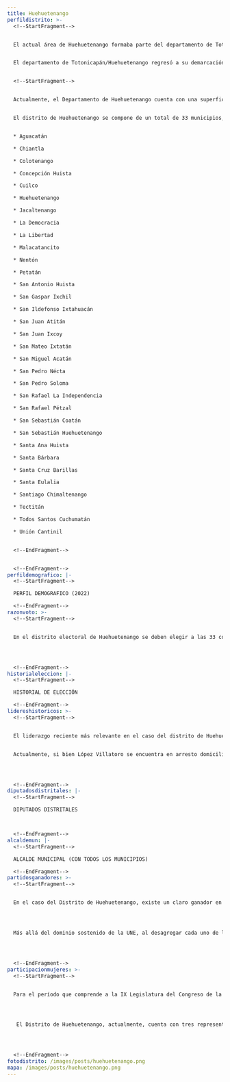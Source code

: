 ```yaml
---
title: Huehuetenango
perfildistrito: >-
  <!--StartFragment-->


  El actual área de Huehuetenango formaba parte del departamento de Totonicapán/Huehuetenango en el año 1825 tras el proceso que anulaba la Anexión a México. Durante este tiempo, los actuales departamentos de Quiché, Totonicapán y Huehuetenango (y sus municipios correspondientes) eran parte de una sola demarcación territorial. En el año 1838, este departamento fue un área de mucha influencia para la creación del Estado de Los Altos; aprobado por el Congreso de la República Federal de Centroamérica en ese mismo año.  Este Estado se constituyó en cuatro departamentos: Quetzaltenango, Totonicapán (donde se encontraba Huehuetenango), Sololá y Suchitepéquez. Sin embargo, dicho territorio fue reintegrado a la República de Guatemala en 1840 por el general Rafael Carrera, dando por terminada la separación del Estado de los Altos.


  El departamento de Totonicapán/Huehuetenango regresó a su demarcación previa a la secesión del Estado de los Altos. Fue hasta el 8 de mayo de 1866 que el gobierno de Vicente Cerna, mediante un Decreto Gubernativo, elevó el área de Amatitlán a categoría de departamento, lo que en paralelo significó que el resto de distritos independientes (Izabal, Petén, San Marcos y Huehuetenango) también fueran elevados a la categoría de departamento de la República. Por lo tanto, dicho decreto le otorgó a la región de Huehuetenango el rango de departamento de la República. 


  <!--StartFragment-->


  Actualmente, el Departamento de Huehuetenango cuenta con una superficie de 7,429 km², y una población total de 1,170,669 habitantes. Estos se subdividen en un 72.04% de población rural y el restante 27.96% de población urbana. Asimismo, el departamento de Totonicapán cuenta con una mayoría de población femenina (52.41%) y predominantemente de identificación poblacional maya (64.99%). La edad promedio del departamento es de 24 años, por lo que se puede catalogar como un área predominantemente joven. 


  El distrito de Huehuetenango se compone de un total de 33 municipios, entre los que destaca la cabecera departamental del mismo nombre. Estas 33 unidades territoriales que componen el departamento son: 


  * Aguacatán

  * Chiantla

  * Colotenango

  * Concepción Huista

  * Cuilco

  * Huehuetenango

  * Jacaltenango

  * La Democracia

  * La Libertad

  * Malacatancito

  * Nentón

  * Petatán

  * San Antonio Huista

  * San Gaspar Ixchil

  * San Ildefonso Ixtahuacán

  * San Juan Atitán

  * San Juan Ixcoy

  * San Mateo Ixtatán

  * San Miguel Acatán

  * San Pedro Nécta

  * San Pedro Soloma

  * San Rafael La Independencia

  * San Rafael Pétzal

  * San Sebastián Coatán

  * San Sebastián Huehuetenango

  * Santa Ana Huista

  * Santa Bárbara

  * Santa Cruz Barillas

  * Santa Eulalia

  * Santiago Chimaltenango

  * Tectitán

  * Todos Santos Cuchumatán

  * Unión Cantinil


  <!--EndFragment-->


  <!--EndFragment-->
perfildemografico: |-
  <!--StartFragment-->

  PERFIL DEMOGRAFICO (2022)

  <!--EndFragment-->
razonvoto: >-
  <!--StartFragment-->


  En el distrito electoral de Huehuetenango se deben elegir a las 33 corporaciones municipales (alcalde y síndicos) del departamento, correspondientes a los 33 municipios que componen el distrito. Asimismo, los ciudadanos del departamento deben elegir a 10 diputados distritales que les representarán en el Congreso de la República. 




  <!--EndFragment-->
historialeleccion: |-
  <!--StartFragment-->

  HISTORIAL DE ELECCIÓN

  <!--EndFragment-->
lidereshistoricos: >-
  <!--StartFragment-->


  El liderazgo reciente más relevante en el caso del distrito de Huehuetenango es el ex diputado por el distrito, Julio César López Villatoro. López Villatoro, hermano de Roberto López Villatoro alias “el rey del tenis”,  fue diputado desde el año 2012 hasta el año 2020; ambos períodos en el cargo a través del partido UNE. Sin embargo, el entonces diputado se fugó de la justicia a finales del año 2017, producto de un caso presentado por el Ministerio Público en su contra. Fue hasta el año 2021 que López Villatoro regresó al país y fue ligado a proceso por el caso Plazas Fantasmo, en el que el diputado, en su función de segundo vicepresidente del Congreso, autorizó la contratación de doce personas que no se presentaron a sus labores dentro del Palacio Legislativo. 


  Actualmente, si bien López Villatoro se encuentra en arresto domiciliario por el caso penal en cuestión, su hijo, Julio César López Escobar, es actualmente diputado por el partido UCN en el distrito de Huehuetenango. 




  <!--EndFragment-->
diputadosdistritales: |-
  <!--StartFragment-->

  DIPUTADOS DISTRITALES



  <!--EndFragment-->
alcaldemun: |-
  <!--StartFragment-->

  ALCALDE MUNICIPAL (CON TODOS LOS MUNICIPIOS)

  <!--EndFragment-->
partidosganadores: >-
  <!--StartFragment-->


  En el caso del Distrito de Huehuetenango, existe un claro ganador en la categoría de partido predominante en el distrito; el partido Unidad Nacional de la Esperanza - UNE- con una totalidad de xxx votos emitidos en el ínterim de los últimos tres procesos electorales. La UNE ha estado presente en Huehuetenango en los últimos tres procesos electorales revisados, obteniendo al menos dos asientos en el Legislativo durante este período; alcanzando esa cifra más baja durante el proceso electoral de 2015. Por su parte, para el proceso electoral de 2011, la UNE contó con un total de cuatro diputados electos para el departamento de San Marcos. Posteriormente, en las elecciones de 2019, la UNE logró retomar su caudal electoral perdido en 2015, alcanzando nuevamente una totalidad de cuatro diputados electos por el distrito en cuestión. 




  Más allá del dominio sostenido de la UNE, al desagregar cada uno de los procesos electorales recientes por separado, puede evidenciarse un segundo partido ganador distinto. Durante el proceso electoral del 2011, el Partido Patriota recibió 79, 887 votos que significaron una totalidad de cuatro asientos en el Congreso por el distrito de Huehuetenango. Para el proceso electoral del año 2015 fue el partido LÍDER quién logró afianzarse con cuatro asientos en el Legislativo por el distrito, dos más que la UNE en dicho proceso. Finalmente, en la reciente elección de 2019, fue el partido UCN el que logró adjudicarse el caudal electoral dejado por el vacío que provocó la cancelación del partido LÍDER, ganando tres escaños por el distrito de Huehuetenango. 




  <!--EndFragment-->
participacionmujeres: >-
  <!--StartFragment-->


  Para el período que comprende a la IX Legislatura del Congreso de la República de Guatemala (2020 - 2024), únicamente fueron electas 31 mujeres del total de 160 diputados que componen el hemiciclo parlamentario. Es decir, dicha Legislatura cuenta con un aproximado del 20% de representación política de la mujer; una de las cifras más bajas de representación femenina a nivel latinoamericano. 




   El Distrito de Huehuetenango, actualmente, cuenta con tres representantes femeninas en el Congreso de la República. Estas tres representantes son la diputada Karla Betzaida Cardona Arreaga de Pojoy, Lucrecia Carola Samayoa Reyes, ambas del partido UNE y la diputada Sofía Jeanetth Hernández Herrera, del partido UCN.  No obstante, en términos de su participación en los espacios de mayor toma de decisión (Comisiones de Trabajo, Jefaturas de Bloque o Junta Directiva del Congreso), únicamente la diputada Hernández funge como la Vicepresidente de la Comisión de la Mujer del Congreso de la República. 




  <!--EndFragment-->
fotodistrito: /images/posts/huehuetenango.png
mapa: /images/posts/huehuetenango.png
---
```

